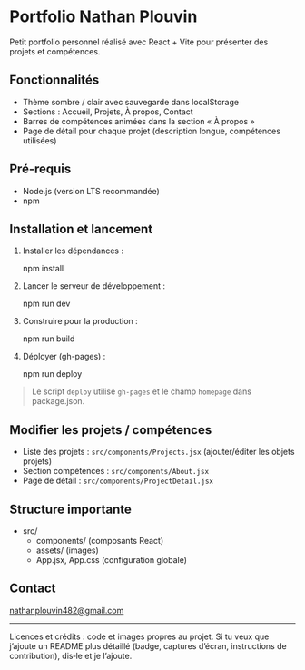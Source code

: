 # Portfolio Nathan Plouvin

Petit portfolio personnel réalisé avec React + Vite pour présenter des projets et compétences.

## Fonctionnalités
- Thème sombre / clair avec sauvegarde dans localStorage
- Sections : Accueil, Projets, À propos, Contact
- Barres de compétences animées dans la section « À propos »
- Page de détail pour chaque projet (description longue, compétences utilisées)

## Pré-requis
- Node.js (version LTS recommandée)
- npm

## Installation et lancement
1. Installer les dépendances :

   npm install

2. Lancer le serveur de développement :

   npm run dev

3. Construire pour la production :

   npm run build

4. Déployer (gh-pages) :

   npm run deploy

> Le script `deploy` utilise `gh-pages` et le champ `homepage` dans package.json.

## Modifier les projets / compétences
- Liste des projets : `src/components/Projects.jsx` (ajouter/éditer les objets projets)
- Section compétences : `src/components/About.jsx`
- Page de détail : `src/components/ProjectDetail.jsx`

## Structure importante
- src/
  - components/ (composants React)
  - assets/ (images)
  - App.jsx, App.css (configuration globale)

## Contact
nathanplouvin482@gmail.com

---
Licences et crédits : code et images propres au projet. Si tu veux que j’ajoute un README plus détaillé (badge, captures d’écran, instructions de contribution), dis‑le et je l’ajoute.
